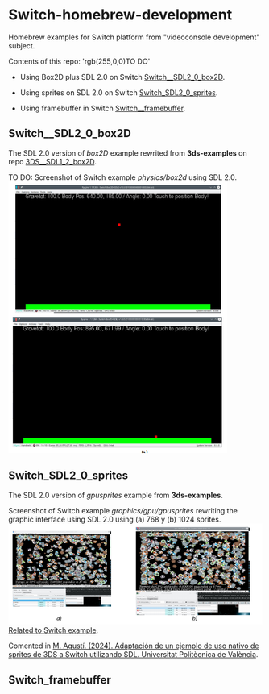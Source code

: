 <!--
Sintaxis README
https://docs.github.com/es/get-started/writing-on-github/getting-started-with-writing-and-formatting-on-github/basic-writing-and-formatting-syntax#hiding-content-with-comments

Tokens
https://docs.github.com/es/authentication/keeping-your-account-and-data-secure/managing-your-personal-access-tokens
-->
# Switch-homebrew-development
Homebrew examples for Switch platform from "videoconsole development" subject.


Contents of this repo: 'rgb(255,0,0)TO DO'
- Using Box2D plus SDL 2.0 on Switch [Switch__SDL2_0_box2D]().
* Using sprites on SDL 2.0 on Switch [Switch_SDL2_0_sprites]().
+ Using framebuffer in Switch [Switch__framebuffer]().


## Switch__SDL2_0_box2D
The SDL 2.0 version of *box2D* example rewrited from **3ds-examples** on  repo [3DS__SDL1_2_box2D](https://github.com/magusti/3DS-homebrew-development#3ds_sdl1_2_sprites).

TO DO: Screenshot of Switch example *physics/box2d* using SDL 2.0.
![Screenshot of Switch example *physics/box2d* using SDL 2.0](Screenshot_Switch_SDL2_0_box2D_fig.png)

## Switch_SDL2_0_sprites
The SDL 2.0 version of *gpusprites* example from **3ds-examples**.

Screenshot of Switch example *graphics/gpu/gpusprites* rewriting the graphic interface using SDL 2.0 using (a) 768 y (b) 1024 sprites.
![Screenshot of Switch example *graphics/gpu/gpusprites* rewriting the graphic interface using SDL 2.0 using (a) 768 y (b) 1024 sprites](Screenshot_Switch_SDL2_0_sprites_fig.png)
[Related to Switch example]().

Comented in [M. Agustí. (2024). Adaptación de un ejemplo de uso nativo de sprites de 3DS a Switch utilizando SDL. Universitat Politècnica de València](http://hdl.handle.net/10251/204863).




## Switch_framebuffer

